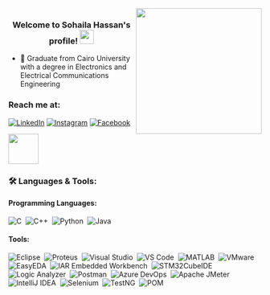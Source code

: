 
<img width="250" align="right" src="https://c.tenor.com/_DOBjnGspYAAAAAM/code-coding.gif">

<h3 align="center">
  Welcome to Sohaila Hassan's profile!
  <img src="https://media.giphy.com/media/hvRJCLFzcasrR4ia7z/giphy.gif" width="28">
</h3>



- 🏢 Graduate from Cairo University with a degree in Electronics and Electrical Communications Engineering
### Reach me at:

<a href="https://www.linkedin.com/in/sohaila-hassan-45b626223" target="_blank"><img src="https://img.shields.io/badge/LinkedIn-%230077B5.svg?&style=flat-square&logo=linkedin&logoColor=white" alt="LinkedIn"></a>
<a href="https://www.instagram.com/sohailahassan_12/" target="_blank"><img src="https://img.shields.io/badge/Instagram-%23E4405F.svg?&style=flat-square&logo=instagram&logoColor=white" alt="Instagram"></a>
<a href="https://www.facebook.com/sohaila.hassan.507/" target="_blank"><img src="https://img.shields.io/badge/Facebook-%231DA1F2.svg?&style=flat-square&logo=facebook&logoColor=white" alt="Facebook"></a>

<img src="https://media.giphy.com/media/LnQjpWaON8nhr21vNW/giphy.gif" width="60"> 


### 🛠 Languages & Tools:

#### Programming Languages:
![C](https://img.shields.io/badge/-C-05122A?style=flat&logo=C)&nbsp;
![C++](https://img.shields.io/badge/-C++-05122A?style=flat&logo=c%2B%2B)&nbsp;
![Python](https://img.shields.io/badge/-Python-05122A?style=flat&logo=python)&nbsp;
![Java](https://img.shields.io/badge/-Java-05122A?style=flat&logo=java)&nbsp;

#### Tools:
![Eclipse](https://img.shields.io/badge/-Eclipse-05122A?style=flat&logo=eclipse)&nbsp;
![Proteus](https://img.shields.io/badge/-Proteus-05122A?style=flat&logo=proteus)&nbsp;
![Visual Studio](https://img.shields.io/badge/-Visual%20Studio-05122A?style=flat&logo=visual-studio&logoColor=563D7c)&nbsp;
![VS Code](https://img.shields.io/badge/-VS%20Code-05122A?style=flat&logo=visual-studio-code&logoColor=007ACC)&nbsp;
![MATLAB](https://img.shields.io/badge/-MATLAB-05122A?style=flat&logo=matlab)&nbsp;
![VMware](https://img.shields.io/badge/-VMware-05122A?style=flat&logo=vmware)&nbsp;
![EasyEDA](https://img.shields.io/badge/-EasyEDA-05122A?style=flat&logo=easyeda)&nbsp;
![IAR Embedded Workbench](https://img.shields.io/badge/-IAR%20Embedded%20Workbench-05122A?style=flat&logo=iar)&nbsp;
![STM32CubeIDE](https://img.shields.io/badge/-STM32CubeIDE-05122A?style=flat&logo=stmicroelectronics)&nbsp;
![Logic Analyzer](https://img.shields.io/badge/-Logic%20Analyzer-05122A?style=flat)&nbsp;
![Postman](https://img.shields.io/badge/-Postman-05122A?style=flat&logo=postman)&nbsp;
![Azure DevOps](https://img.shields.io/badge/-Azure%20DevOps-05122A?style=flat&logo=azure-devops)&nbsp;
![Apache JMeter](https://img.shields.io/badge/-Apache%20JMeter-05122A?style=flat&logo=apache-jmeter)&nbsp;
![IntelliJ IDEA](https://img.shields.io/badge/-IntelliJ%20IDEA-05122A?style=flat&logo=intellij-idea)&nbsp;
![Selenium](https://img.shields.io/badge/-Selenium-05122A?style=flat&logo=selenium)&nbsp;
![TestNG](https://img.shields.io/badge/-TestNG-05122A?style=flat)&nbsp;
![POM](https://img.shields.io/badge/-POM-05122A?style=flat)&nbsp;
